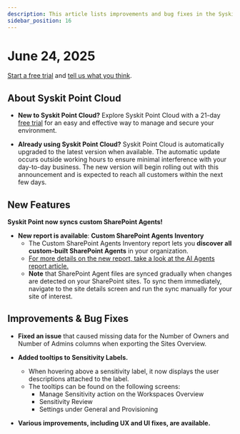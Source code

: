 ```yaml
---
description: This article lists improvements and bug fixes in the Syskit Point Cloud version 2025.3.97.1
sidebar_position: 16
---
```


# June 24, 2025

[Start a free trial](https://www.syskit.com/products/point/free-trial/) and [tell us what you think](https://www.syskit.com/company/contact-us/).

## About Syskit Point Cloud

* **New to Syskit Point Cloud?** Explore Syskit Point Cloud with a 21-day [free trial](https://www.syskit.com/products/point/free-trial/) for an easy and effective way to manage and secure your environment.

* **Already using Syskit Point Cloud?** Syskit Point Cloud is automatically upgraded to the latest version when available. The automatic update occurs outside working hours to ensure minimal interference with your day-to-day business. The new version will begin rolling out with this announcement and is expected to reach all customers within the next few days.

## New Features

**Syskit Point now syncs custom SharePoint Agents!**
* **New report is available**: **Custom SharePoint Agents Inventory**
  * The Custom SharePoint Agents Inventory report lets you **discover all custom-built SharePoint Agents** in your organization.
  * [For more details on the new report, take a look at the AI Agents report article.](../../reporting/ai-agents-reports.md)
  * **Note** that SharePoint Agent files are synced gradually when changes are detected on your SharePoint sites. To sync them immediately, navigate to the site details screen and run the sync manually for your site of interest. 

## Improvements & Bug Fixes 

* **Fixed an issue** that caused missing data for the Number of Owners and Number of Admins columns when exporting the Sites Overview.  

* **Added tooltips to Sensitivity Labels.**
  * When hovering above a sensitivity label, it now displays the user descriptions attached to the label. 
  * The tooltips can be found on the following screens:
    * Manage Sensitivity action on the Workspaces Overview
    * Sensitivity Review
    * Settings under General and Provisioning

* **Various improvements, including UX and UI fixes, are available.**